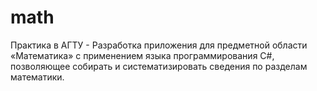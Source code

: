 # math
Практика в АГТУ - Разработка приложения для предметной области «Математика» с применением языка программирования C#, позволяющее собирать и систематизировать сведения по разделам математики.
